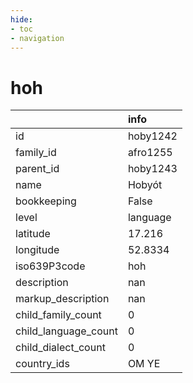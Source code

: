 ```yaml
---
hide:
- toc
- navigation
---
```

# hoh
|                      | info     |
|:---------------------|:---------|
| id                   | hoby1242 |
| family_id            | afro1255 |
| parent_id            | hoby1243 |
| name                 | Hobyót   |
| bookkeeping          | False    |
| level                | language |
| latitude             | 17.216   |
| longitude            | 52.8334  |
| iso639P3code         | hoh      |
| description          | nan      |
| markup_description   | nan      |
| child_family_count   | 0        |
| child_language_count | 0        |
| child_dialect_count  | 0        |
| country_ids          | OM YE    |